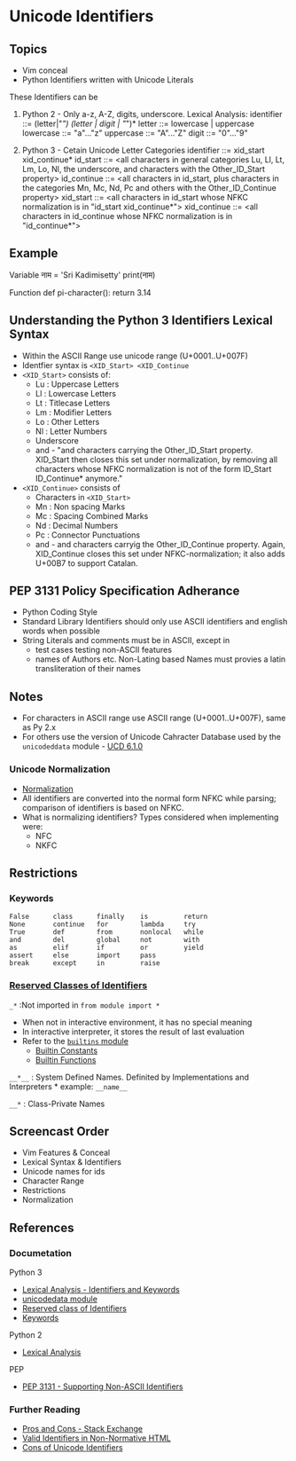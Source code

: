 # Unicode Identifiers

## Topics 
- Vim conceal
- Python Identifiers written with Unicode Literals

These Identifiers can be 
1. Python 2 - Only a-z, A-Z, digits, underscore. Lexical Analysis:
    identifier ::=  (letter|"_") (letter | digit | "_")*
    letter     ::=  lowercase | uppercase
    lowercase  ::=  "a"..."z"
    uppercase  ::=  "A"..."Z"
    digit      ::=  "0"..."9"

2. Python 3 - Cetain Unicode Letter Categories 
    identifier   ::=  xid_start xid_continue*
    id_start     ::=  <all characters in general categories Lu, Ll, Lt, Lm, Lo, Nl, the underscore, and characters with the Other_ID_Start property>
    id_continue  ::=  <all characters in id_start, plus characters in the categories Mn, Mc, Nd, Pc and others with the Other_ID_Continue property>
    xid_start    ::=  <all characters in id_start whose NFKC normalization is in "id_start xid_continue*">
    xid_continue ::=  <all characters in id_continue whose NFKC normalization is in "id_continue*">

## Example
Variable
    नाम = 'Sri Kadimisetty'
    print(नाम)

Function
    def pi-character():
        return 3.14

## Understanding the Python 3 Identifiers Lexical Syntax
- Within the ASCII Range use unicode range (U+0001..U+007F)
- Identfier syntax is `<XID_Start> <XID_Continue`
- `<XID_Start>` consists of:
    * Lu : Uppercase Letters
    * Ll : Lowercase Letters
    * Lt : Titlecase Letters
    * Lm : Modifier Letters
    * Lo : Other Letters
    * Nl : Letter Numbers
    * Underscore
    * and - 
        "and characters carrying the Other_ID_Start property. XID_Start then closes this set under normalization, by removing all characters whose NFKC normalization is not of the form ID_Start ID_Continue* anymore."
- `<XID_Continue>` consists of
    * Characters in `<XID_Start>`
    * Mn : Non spacing Marks
    * Mc : Spacing Combined Marks
    * Nd : Decimal Numbers
    * Pc : Connector Punctuations
    * and - 
        and characters carryig the Other_ID_Continue property. Again, XID_Continue closes this set under NFKC-normalization; it also adds U+00B7 to support Catalan.

## PEP 3131 Policy Specification Adherance
- Python Coding Style
- Standard Library Identifiers should only use ASCII identifiers and english words when possible
- String Literals and comments must be in ASCII, except in
    * test cases testing non-ASCII features
    * names of Authors etc. Non-Lating based Names must provies a latin transliteration of their names


## Notes
- For characters in ASCII range use ASCII range (U+0001..U+007F), same as Py 2.x
- For others use the version of Unicode Cahracter Database used by the `unicodeddata` module - [UCD 6.1.0](http://www.unicode.org/Public/6.1.0/ucd/)
### Unicode Normalization
- [Normalization](http://en.wikipedia.org/wiki/Unicode_equivalence#Normalization)
- All identifiers are converted into the normal form NFKC while parsing; comparison of identifiers is based on NFKC.
- What is normalizing identifiers? Types considered when implementing were:
    * NFC
    * NKFC

## Restrictions
### Keywords
    False      class      finally    is         return
    None       continue   for        lambda     try
    True       def        from       nonlocal   while
    and        del        global     not        with
    as         elif       if         or         yield
    assert     else       import     pass
    break      except     in         raise

### [Reserved Classes of Identifiers](http://docs.python.org/2/reference/simple_stmts.html#import)
`_*`
:Not imported in `from module import *`
- When not in interactive environment, it has no special meaning
- In interactive interpreter, it stores the result of last evaluation
- Refer to the [`builtins` module](http://docs.python.org/3/library/builtins.html#module-builtins)
    * [Builtin Constants](http://docs.python.org/3/library/constants.html#built-in-constants)
    * [Builtin Functions](http://docs.python.org/3/library/functions.html#built-in-functions)

`__*__`
: System Defined Names. Definited by Implementations and Interpreters
    * example: `__name__`

`__*`
: Class-Private Names

## Screencast Order
- Vim Features & Conceal
- Lexical Syntax & Identifiers
- Unicode names for ids
- Character Range
- Restrictions
- Normalization


## References
### Documetation
Python 3
- [Lexical Analysis - Identifiers and Keywords](http://docs.python.org/3/reference/lexical_analysis.html#identifiers)
- [unicodedata module](http://docs.python.org/3/library/unicodedata.html#module-unicodedata)
- [Reserved class of Identifiers](http://docs.python.org/3/reference/lexical_analysis.html#reserved-classes-of-identifiers)
- [Keywords](http://docs.python.org/3/reference/lexical_analysis.html#keywords)

Python 2
- [Lexical Analysis](http://docs.python.org/2/reference/lexical_analysis.html#identifiers)

PEP
- [PEP 3131 - Supporting Non-ASCII Identifiers](http://www.python.org/dev/peps/pep-3131/)

### Further Reading
- [Pros and Cons - Stack Exchange](http://programmers.stackexchange.com/questions/16010/is-it-bad-to-use-unicode-characters-in-variable-names)
- [Valid Identifiers in Non-Normative HTML](http://www.dcl.hpi.uni-potsdam.de/home/loewis/table-3131.html)
- [Cons of Unicode Identifiers](http://mail.python.org/pipermail/python-3000/2007-June/008161.html)
